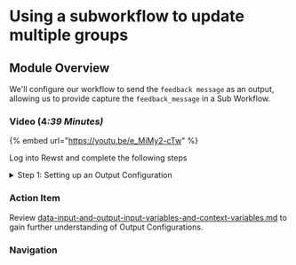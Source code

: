 # Using a subworkflow to update multiple groups

## Module Overview

We'll configure our workflow to send the `feedback message` as an output, allowing us to provide capture the `feedback_message` in a Sub Workflow.

### Video (&#x34;_:39 Minutes)_

{% embed url="https://youtu.be/e_MiMy2-cTw" %}

Log into Rewst and complete the following steps

<details>

<summary>Step 1: Setting up an Output Configuration</summary>

1. **Select** the Configure Workflow Setting Icon (the pencil  icon) of our main workflow.
2. **Add** a New Output Configuration
   * **Field Name**: feedback\_message
   * **Value**: `{{ CTX.feedback_message }}`
3. **Select** Submit

</details>

### Action Item

Review [data-input-and-output-input-variables-and-context-variables.md](../../../documentation/workflows/data-input-and-output-input-variables-and-context-variables.md "mention") to gain further understanding of Output Configurations.

### Navigation

